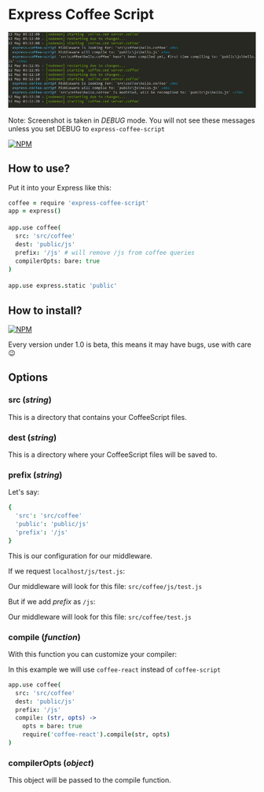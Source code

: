 # Express Coffee Script
![Screenshot](extras/screenshot.jpg)

Note: Screenshot is taken in *DEBUG* mode. You will not see these messages unless you set DEBUG to `express-coffee-script`

[![NPM](https://nodei.co/npm/express-coffee-script.png?downloads=true&stars=true)](https://nodei.co/npm/express-coffee-script/)

## How to use?
Put it into your Express like this:
```coffee
coffee = require 'express-coffee-script'
app = express()

app.use coffee(
  src: 'src/coffee'
  dest: 'public/js'
  prefix: '/js' # will remove /js from coffee queries
  compilerOpts: bare: true
)

app.use express.static 'public'
```

## How to install?
[![NPM](https://nodei.co/npm/express-coffee-script.png?mini=true)](https://nodei.co/npm/express-coffee-script/)

Every version under 1.0 is beta, this means it may have bugs, use with care :wink:

## Options

### src (*string*)
This is a directory that contains your CoffeeScript files.

### dest (*string*)
This is a directory where your CoffeeScript files will be saved to.

### prefix (*string*)
Let's say:
```cson
{
  'src': 'src/coffee'
  'public': 'public/js'
  'prefix': '/js'
}
```
This is our configuration for our middleware.

If we request `localhost/js/test.js`:

Our middleware will look for this file: `src/coffee/js/test.js`

But if we add *prefix* as `/js`:

Our middleware will look for this file: `src/coffee/test.js`

### compile (*function*)
With this function you can customize your compiler:

In this example we will use `coffee-react` instead of `coffee-script`
```coffee
app.use coffee(
  src: 'src/coffee'
  dest: 'public/js'
  prefix: '/js'
  compile: (str, opts) ->
    opts = bare: true
    require('coffee-react').compile(str, opts)
)
```

### compilerOpts (*object*)
This object will be passed to the compile function.

